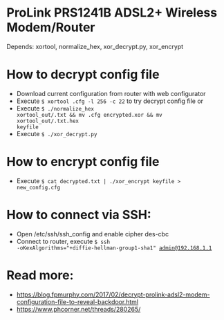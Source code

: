 # ProLink PRS1241B ADSL2+ Wireless Modem/Router
Depends: xortool, normalize_hex, xor_decrypt.py, xor_encrypt

# How to decrypt config file
- Download current configuration from router with web configurator
- Execute <code>$ xortool <MAC>.cfg -l 256 -c 22</code> to try decrypt config file
or
- Execute <code>$ ./normalize_hex xortool_out/<?>.txt && mv <MAC>.cfg encrypted.xor && mv xortool_out/<?>.txt.hex keyfile</code>
- Execute <code>$ ./xor_decrypt.py</code>

# How to encrypt config file
- Execute <code>$ cat decrypted.txt | ./xor_encrypt keyfile > new_config.cfg</code>

# How to connect via SSH:
- Open /etc/ssh/ssh_config and enable cipher des-cbc
- Connect to router, execute <code>$ ssh -oKexAlgorithms="+diffie-hellman-group1-sha1" admin@192.168.1.1</code>

# Read more: 
- https://blog.fpmurphy.com/2017/02/decrypt-prolink-adsl2-modem-configuration-file-to-reveal-backdoor.html
- https://www.phcorner.net/threads/280265/
	
